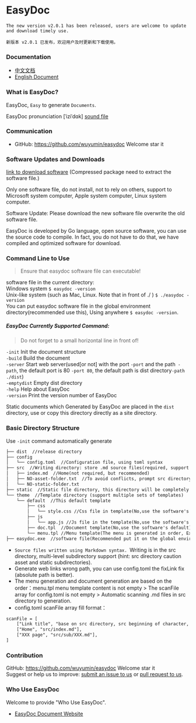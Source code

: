 # EasyDoc

`The new version v2.0.1 has been released, users are welcome to update and download timely use.`

`新版本 v2.0.1 已发布，欢迎用户及时更新和下载使用。`

### Documentation

- [中文文档](https://wuyumin.github.io/easydoc/dist/zh-CN.html)
- [English Document](https://wuyumin.github.io/easydoc/dist/en.html)

### What is EasyDoc?

EasyDoc, `Easy` to generate `Documents`.

EasyDoc pronunciation [ˈiziˈdɑk] [sound file](https://wuyumin.github.io/easydoc/dist/static/EasyDoc.mp3)

### Communication

- GitHub: <https://github.com/wuyumin/easydoc> Welcome star it

### Software Updates and Downloads

[link to download software](https://github.com/wuyumin/easydoc/releases) (Compressed package need to extract the software file.)

Only one software file, do not install, not to rely on others, support to Microsoft system computer, Apple system computer, Linux system computer.

Software Update: Please download the new software file overwrite the old software file.

EasyDoc is developed by Go language, open source software, you can use the source code to compile. In fact, you do not have to do that, we have compiled and optimized software for download.

### Command Line to Use

> Ensure that easydoc software file can executable!

software file in the current directory:  
Windows system `$ easydoc -version`  
Unix-like system (such as Mac, Linux. Note that in front of ./ ) `$ ./easydoc -version`  
You can put easydoc software file in the global environment directory(recommended use this), Using anywhere `$ easydoc -version`.

##### EasyDoc Currently Supported Command:

> Do not forget to a small horizontal line in front of!

`-init` Init the document structure  
`-build` Build the document  
`-server` Start web server(used[or not] with the port `-port` and the path` -path`, the default port is 80 `-port 80`, the default path is dist directory`-path ./dist`)  
`-emptydist` Empty dist directory  
`-help` Help about EasyDoc  
`-version` Print the version number of EasyDoc  

Static documents which Generated by EasyDoc are placed in the `dist` directory, use or copy this directory directly as a site directory.

### Basic Directory Structure

Use `-init` command automatically generate

```html
├── dist  //release directory
├── config
│   └── config.toml  //Configuration file, using toml syntax
├── src  //Writing directory: store .md source files(required, support to store in this directory and its subdirectories)
│   ├── index.md  //Home(not required, but recommended)
│   ├── NO-asset-folder.txt  //To avoid conflicts, prompt src directory with caution asset and static subdirectory
│   └── NO-static-folder.txt
├── static  //Static file directory, this directory will be completely copied to the release directory(Flexibility to use it for file layout)
└── theme  //Template directory (support multiple sets of templates)
    └── default  //This default template
        ├── css
        │   └── style.css //Css file in template(No,use the software's default)
        ├── js
        │   └── app.js //Js file in the template(No,use the software's default)
        ├── doc.tpl  //Document template(No,use the software's default)
        └── menu.tpl //Menu template(The menu is generated in order, Explanations below.)
├── easydoc.exe  //software file(Recommended put it on the global environment directory
```

- `Source files written using Markdown syntax. `Writing is in the src directory, multi-level subdirectory support (hint: src directory caution asset and static subdirectories).
- Generate web links wrong path, you can use config.toml the fixLink fix (absolute path is better).
- The menu generation and document generation are based on the order：menu.tpl menu template content is not empty > The scanFile array for config.toml is not empty > Automatic scanning .md files in src directory to generation.
- config.toml scanFile array fill format：
```html
scanFile = [
	["Link title", "base on src directory, src beginning of character, .md file path(support external link)"],
	["Home", "src/index.md"],
	["XXX page", "src/sub/XXX.md"],
]
```

### Contribution

GitHub: <https://github.com/wuyumin/easydoc> Welcome star it  
Suggest or help us to improve: [submit an issue to us](https://github.com/wuyumin/easydoc/issues) or [pull request to us](https://github.com/wuyumin/easydoc/pulls).

### Who Use EasyDoc

Welcome to provide "Who Use EasyDoc".

- [EasyDoc Document Website](https://wuyumin.github.io/easydoc)
